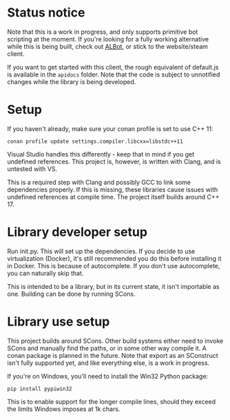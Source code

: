 # Status notice

Note that this is a work in progress, and only supports primitive bot scripting at the moment. If you're looking for a fully working alternative while this is being built, check out [ALBot](https://github.com/NexusNull/ALBot/), or stick to the website/steam client. 

If you want to get started with this client, the rough equivalent of default.js is available in the `apidocs` folder. Note that the code is subject to unnotified changes while the library is being developed. 


# Setup

If you haven't already, make sure your conan profile is set to use C++ 11:

```
conan profile update settings.compiler.libcxx=libstdc++11
```

Visual Studio handles this differently - keep that in mind if you get undefined references. This project is, however, is written with Clang, and is untested with VS.

This is a required step with Clang and possibly GCC to link some dependencies properly. If this is missing, these libraries cause issues with undefined references at compile time. The project itself builds around C++ 17.

# Library developer setup

Run init.py. This will set up the dependencies. If you decide to use virtualization (Docker), it's still recommended you do this before installing it in Docker. This is because of autocomplete. If you don't use autocomplete, you can naturally skip that. 

This is intended to be a library, but in its current state, it isn't importable as one. Building can be done by running SCons.

# Library use setup

This project builds around SCons. Other build systems either need to invoke SCons and manually find the paths, or in some other way compile it. A conan package is planned in the future. Note that export as an SConstruct isn't fully supported yet, and like everything else, is a work in progress.

If you're on Windows, you'll need to install the Win32 Python package:

```
pip install pypiwin32
```
This is to enable support for the longer compile lines, should they exceed the limits Windows imposes at 1k chars.

